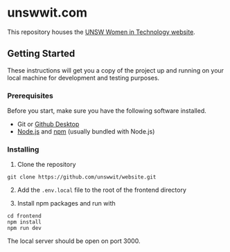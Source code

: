 # unswwit.com

This repository houses the [UNSW Women in Technology website](https://unswwit.com). 

## Getting Started

These instructions will get you a copy of the project up and running on your local machine for development and testing purposes. 

### Prerequisites

Before you start, make sure you have the following software installed.

- Git or [Github Desktop](https://desktop.github.com/)
- [Node.js](https://nodejs.org/en/download/package-manager/) and [npm](https://www.npmjs.com/) (usually bundled with Node.js)

### Installing

1. Clone the repository

```
git clone https://github.com/unswwit/website.git
```

2. Add the `.env.local` file to the root of the frontend directory 

3. Install npm packages and run with 

```
cd frontend
npm install
npm run dev
```

The local server should be open on port 3000. 
